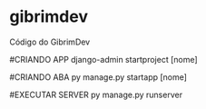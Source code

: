 # gibrimdev
Código do GibrimDev

#CRIANDO APP
django-admin startproject [nome]

#CRIANDO ABA
py manage.py startapp [nome]

#EXECUTAR SERVER
py manage.py runserver

